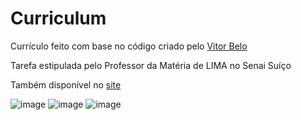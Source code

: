 # Curriculum

Currículo feito com base no código criado pelo [Vitor Belo](https://github.com/vitorbelo/Curriculo/)

Tarefa estipulada pelo Professor da Matéria de LIMA no Senai Suíço

Também disponível no [site](https://curriculummath.netlify.app/)

![image](https://img.shields.io/badge/Sass-CC6699?style=for-the-badge&logo=sass&logoColor=white) ![image](https://img.shields.io/badge/CSS3-1572B6?style=for-the-badge&logo=css3&logoColor=white) ![image](https://img.shields.io/badge/HTML5-E34F26?style=for-the-badge&logo=html5&logoColor=white)
